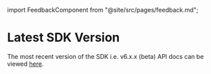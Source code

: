 import FeedbackComponent from "@site/src/pages/feedback.md";

# Latest SDK Version

The most recent version of the SDK i.e. v6.x.x (beta) API docs can be viewed [here](https://v6-api-doc-lit-js-sdk.vercel.app/).

<FeedbackComponent/>
